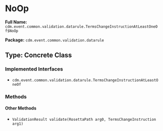 # NoOp

**Full Name:** `cdm.event.common.validation.datarule.TermsChangeInstructionAtLeastOneOf$NoOp`

**Package:** `cdm.event.common.validation.datarule`

## Type: Concrete Class

### Implemented Interfaces

- `cdm.event.common.validation.datarule.TermsChangeInstructionAtLeastOneOf`

### Methods

#### Other Methods

- `ValidationResult validate(RosettaPath arg0, TermsChangeInstruction arg1)`

